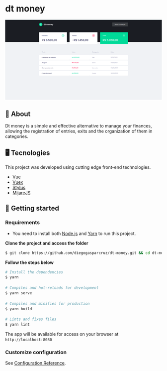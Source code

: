 # dt money

<div align="center">
  <img alt="Layout" src=".github/layout.png" />
</div>

## 📃 About

Dt money is a simple and effective alternative to manage your finances, allowing the registration of entries, exits and the organization of them in categories.

## 🖥 Tecnologies

This project was developed using cutting edge front-end technologies.

- [Vue](https://vuejs.org/)
- [Vuex](https://vuex.vuejs.org/)
- [Stylus](https://stylus-lang.com/)
- [MijareJS](https://miragejs.com/)

## 🚀 Getting started

### Requirements

- You need to install both [Node.js](https://nodejs.org/en/download/) and [Yarn](https://yarnpkg.com/) to run this project.

**Clone the project and access the folder**

```bash
$ git clone https://github.com/diegogasparcruz/dt-money.git && cd dt-money
```
**Follow the steps below**

```bash
# Install the dependencies
$ yarn

# Compiles and hot-reloads for development
$ yarn serve

# Compiles and minifies for production
$ yarn build

# Lints and fixes files
$ yarn lint
```
The app will be available for access on your browser at `http://localhost:8080`

### Customize configuration
See [Configuration Reference](https://cli.vuejs.org/config/).

